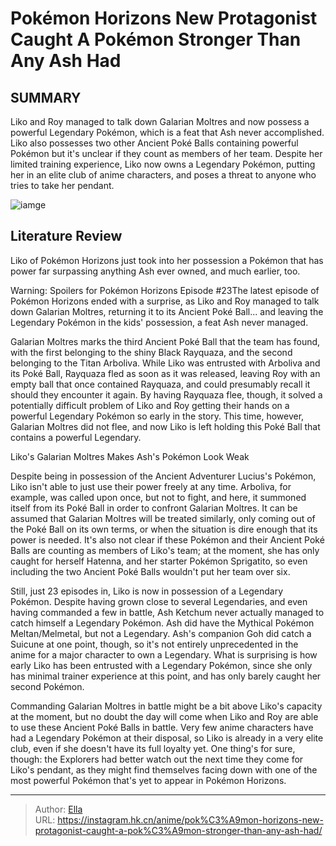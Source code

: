 # Pokémon Horizons  New Protagonist Caught A Pokémon Stronger Than Any Ash Had


## SUMMARY 



  Liko and Roy managed to talk down Galarian Moltres and now possess a powerful Legendary Pokémon, which is a feat that Ash never accomplished.   Liko also possesses two other Ancient Poké Balls containing powerful Pokémon but it&#39;s unclear if they count as members of her team.   Despite her limited training experience, Liko now owns a Legendary Pokémon, putting her in an elite club of anime characters, and poses a threat to anyone who tries to take her pendant.  

![iamge](https://static1.srcdn.com/wordpress/wp-content/uploads/2023/09/pokemon-ash-liko-legendary.jpg)

## Literature Review

Liko of Pokémon Horizons just took into her possession a Pokémon that has power far surpassing anything Ash ever owned, and much earlier, too.




Warning: Spoilers for Pokémon Horizons Episode #23The latest episode of Pokémon Horizons ended with a surprise, as Liko and Roy managed to talk down Galarian Moltres, returning it to its Ancient Poké Ball... and leaving the Legendary Pokémon in the kids&#39; possession, a feat Ash never managed.




Galarian Moltres marks the third Ancient Poké Ball that the team has found, with the first belonging to the shiny Black Rayquaza, and the second belonging to the Titan Arboliva. While Liko was entrusted with Arboliva and its Poké Ball, Rayquaza fled as soon as it was released, leaving Roy with an empty ball that once contained Rayquaza, and could presumably recall it should they encounter it again. By having Rayquaza flee, though, it solved a potentially difficult problem of Liko and Roy getting their hands on a powerful Legendary Pokémon so early in the story. This time, however, Galarian Moltres did not flee, and now Liko is left holding this Poké Ball that contains a powerful Legendary.


 Liko&#39;s Galarian Moltres Makes Ash&#39;s Pokémon Look Weak 
          

Despite being in possession of the Ancient Adventurer Lucius&#39;s Pokémon, Liko isn&#39;t able to just use their power freely at any time. Arboliva, for example, was called upon once, but not to fight, and here, it summoned itself from its Poké Ball in order to confront Galarian Moltres. It can be assumed that Galarian Moltres will be treated similarly, only coming out of the Poké Ball on its own terms, or when the situation is dire enough that its power is needed. It&#39;s also not clear if these Pokémon and their Ancient Poké Balls are counting as members of Liko&#39;s team; at the moment, she has only caught for herself Hatenna, and her starter Pokémon Sprigatito, so even including the two Ancient Poké Balls wouldn&#39;t put her team over six.




Still, just 23 episodes in, Liko is now in possession of a Legendary Pokémon. Despite having grown close to several Legendaries, and even having commanded a few in battle, Ash Ketchum never actually managed to catch himself a Legendary Pokémon. Ash did have the Mythical Pokémon Meltan/Melmetal, but not a Legendary. Ash&#39;s companion Goh did catch a Suicune at one point, though, so it&#39;s not entirely unprecedented in the anime for a major character to own a Legendary. What is surprising is how early Liko has been entrusted with a Legendary Pokémon, since she only has minimal trainer experience at this point, and has only barely caught her second Pokémon.

Commanding Galarian Moltres in battle might be a bit above Liko&#39;s capacity at the moment, but no doubt the day will come when Liko and Roy are able to use these Ancient Poké Balls in battle. Very few anime characters have had a Legendary Pokémon at their disposal, so Liko is already in a very elite club, even if she doesn&#39;t have its full loyalty yet. One thing&#39;s for sure, though: the Explorers had better watch out the next time they come for Liko&#39;s pendant, as they might find themselves facing down with one of the most powerful Pokémon that&#39;s yet to appear in Pokémon Horizons.






---

> Author: [Ella](https://instagram.hk.cn/)  
> URL: https://instagram.hk.cn/anime/pok%C3%A9mon-horizons-new-protagonist-caught-a-pok%C3%A9mon-stronger-than-any-ash-had/  

